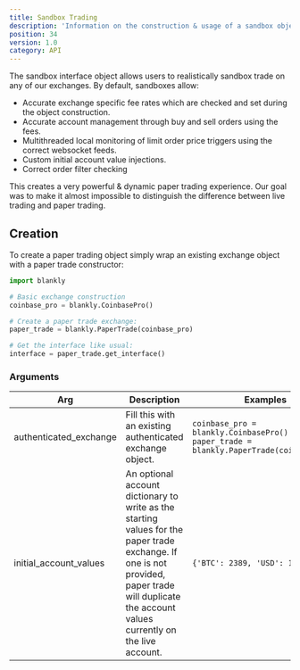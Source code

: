 ```yaml
---
title: Sandbox Trading
description: 'Information on the construction & usage of a sandbox object'
position: 34
version: 1.0
category: API
---
```


The sandbox interface object allows users to realistically sandbox trade on any of our exchanges. By default, sandboxes allow:

- Accurate exchange specific fee rates which are checked and set during the object construction.
- Accurate account management through buy and sell orders using the fees.
- Multithreaded local monitoring of limit order price triggers using the correct websocket feeds.
- Custom initial account value injections.
- Correct order filter checking

This creates a very powerful & dynamic paper trading experience. Our goal was to make it almost impossible to distinguish the difference between live trading and paper trading.

## Creation

To create a paper trading object simply wrap an existing exchange object with a paper trade constructor:

```python
import blankly

# Basic exchange construction
coinbase_pro = blankly.CoinbasePro()

# Create a paper trade exchange:
paper_trade = blankly.PaperTrade(coinbase_pro)

# Get the interface like usual:
interface = paper_trade.get_interface()
```

### Arguments

| Arg                    | Description                                                  | Examples                                                     | Type     |
| ---------------------- | ------------------------------------------------------------ | ------------------------------------------------------------ | -------- |
| authenticated_exchange | Fill this with an existing authenticated exchange object.    | `coinbase_pro = blankly.CoinbasePro()` `paper_trade = blankly.PaperTrade(coinbase_pro)` | exchange |
| initial_account_values | An optional account dictionary to write as the starting values for the paper trade exchange. If one is not provided, paper trade will duplicate the account values currently on the live account. | `{'BTC': 2389, 'USD': 1000000}`                              | dict     |

